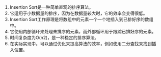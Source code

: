 

1. Insertion Sort是一种简单直观的排序算法。
2. 它适用于小数据量的排序，因为在数据量较大时，它的效率会变得很低。
3. Insertion Sort工作原理是将数组中的元素一个一个地插入到已排好序的数组中。
4. 它使用内部循环来处理未排序的元素，而外部循环用于跟踪已排好序的元素。
5. 时间复杂度为O(n2)，是一种稳定的排序算法。
6. 在实际实现中，可以通过优化来提高算法的效率，例如使用二分查找来找到插入位置。